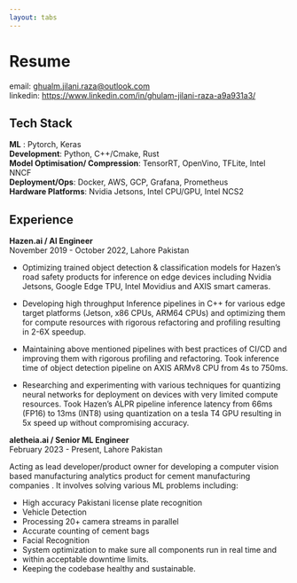 ```yaml
---
layout: tabs
---
```

# Resume
email: ghualm.jilani.raza@outlook.com  
linkedin: https://www.linkedin.com/in/ghulam-jilani-raza-a9a931a3/
## Tech Stack 
__ML__ : Pytorch, Keras  
__Development__: Python, C++/Cmake, Rust  
__Model Optimisation/ Compression__: TensorRT, OpenVino, TFLite, Intel NNCF  
__Deployment/Ops__: Docker, AWS, GCP, Grafana, Prometheus  
__Hardware Platforms__: Nvidia Jetsons, Intel CPU/GPU, Intel NCS2  

## Experience
__Hazen.ai / AI Engineer__  
November 2019 - October 2022, Lahore Pakistan  
  

- Optimizing trained object detection & classification models for Hazen’s
  road safety products for inference on edge devices including Nvidia
  Jetsons, Google Edge TPU, Intel Movidius and AXIS smart cameras.

- Developing high throughput Inference pipelines in C++ for various edge
target platforms (Jetson, x86 CPUs, ARM64 CPUs) and optimizing them
for compute resources with rigorous refactoring and profiling resulting in
2-6X speedup.

- Maintaining above mentioned pipelines with best practices of CI/CD and
improving them with rigorous profiling and refactoring.
Took inference time of object detection pipeline on AXIS ARMv8 CPU
from 4s to 750ms.

- Researching and experimenting with various techniques for quantizing
neural networks for deployment on devices with very limited compute
resources. Took Hazen’s ALPR pipeline inference latency from 66ms
(FP16) to 13ms (INT8) using quantization on a tesla T4 GPU resulting in
5x speed up without compromising accuracy.


__aletheia.ai / Senior ML Engineer__  
February 2023 - Present, Lahore Pakistan  

Acting as lead developer/product owner for developing a computer vision based manufacturing analytics 
product for cement manufacturing companies . It involves solving various ML problems including:  


- High accuracy Pakistani license plate recognition
- Vehicle Detection
- Processing 20+ camera streams in parallel
- Accurate counting of cement bags
- Facial Recognition
- System optimization to make sure all components run in real time and
- within acceptable downtime limits.
- Keeping the codebase healthy and sustainable.